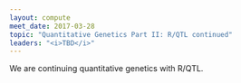 ```yaml
---
layout: compute
meet_date: 2017-03-28
topic: "Quantitative Genetics Part II: R/QTL continued"
leaders: "<i>TBD</i>"
---
```


We are continuing quantitative genetics with R/QTL.
